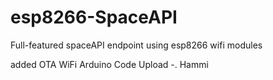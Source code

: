# esp8266-SpaceAPI
Full-featured spaceAPI endpoint using esp8266 wifi modules

added OTA WiFi Arduino Code Upload -. Hammi
